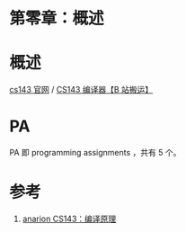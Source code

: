 # 第零章：概述

# 概述

[cs143 官网](http://web.stanford.edu/class/cs143/) / [CS143 编译器【B 站搬运】](https://www.bilibili.com/video/BV17K4y147Bz)

# PA

PA 即 programming assignments ，共有 5 个。

# 参考

1. [anarion CS143：编译原理](https://zhuanlan.zhihu.com/p/226190284)
